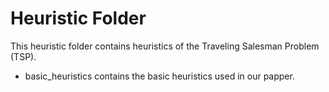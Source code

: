 # Heuristic Folder 
 
This heuristic folder contains heuristics of the Traveling Salesman Problem (TSP). 

- basic_heuristics contains the basic heuristics used in our papper.